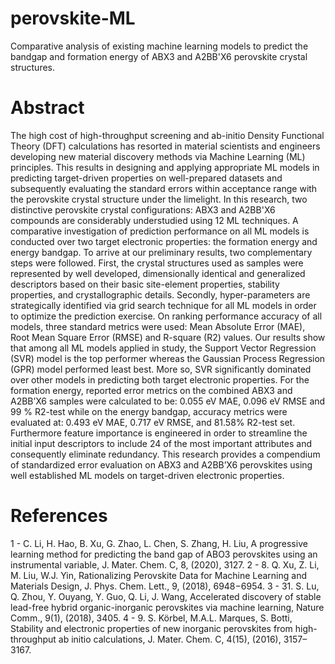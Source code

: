 # perovskite-ML
Comparative analysis of existing machine learning models to predict the bandgap and formation energy of ABX3 and A2BB'X6 perovskite crystal structures.

# Abstract
The high cost of high-throughput screening and ab-initio Density Functional Theory (DFT) calculations has resorted in material scientists and engineers developing new material discovery methods via Machine Learning (ML) principles. This results in designing and applying appropriate ML models in predicting target-driven properties on well-prepared datasets and subsequently evaluating the standard errors within acceptance range with the perovskite crystal structure under the limelight. In this research, two distinctive perovskite crystal configurations: ABX3 and A2BB'X6 compounds are considerably understudied using 12 ML techniques. A comparative investigation of prediction performance on all ML models is conducted over two target electronic properties: the formation energy and energy bandgap. To arrive at our preliminary results, two complementary steps were followed. First, the crystal structures used as samples were represented by well developed, dimensionally identical and generalized descriptors based on their basic site-element properties, stability properties, and crystallographic details. Secondly, hyper-parameters are strategically identified via grid search technique for all ML models in order to optimize the prediction exercise. On ranking performance accuracy of all models, three standard metrics were used: Mean Absolute Error (MAE), Root Mean Square Error (RMSE) and R-square (R2) values. Our results show that among all ML models applied in study, the Support Vector Regression (SVR) model is the top performer whereas the Gaussian Process Regression (GPR) model performed least best. More so, SVR significantly dominated over other models in predicting both target electronic properties. For the formation energy, reported error metrics on the combined ABX3 and A2BB’X6 samples were calculated to be: 0.055 eV MAE, 0.096 eV RMSE and 99 % R2-test while on the energy bandgap, accuracy metrics were evaluated at: 0.493 eV MAE, 0.717 eV RMSE, and 81.58% R2-test set. Furthermore feature importance is engineered in order to streamline the initial input descriptors to include 24 of the most important attributes and consequently eliminate redundancy. This research provides a compendium of standardized error evaluation on ABX3 and A2BB’X6 perovskites using well established ML models on target-driven electronic properties.

# References
1 - C. Li, H. Hao, B. Xu, G. Zhao, L. Chen, S. Zhang, H. Liu, A progressive learning method for predicting the band gap of ABO3 perovskites using an instrumental variable, J. Mater. Chem. C, 8, (2020), 3127.
2 - 8.	Q. Xu, Z. Li, M. Liu, W.J. Yin, Rationalizing Perovskite Data for Machine Learning and Materials Design, J. Phys. Chem. Lett., 9, (2018), 6948−6954.
3 - 31.	S. Lu, Q. Zhou, Y. Ouyang, Y. Guo, Q. Li, J. Wang, Accelerated discovery of stable lead-free hybrid organic-inorganic perovskites via machine learning, Nature Comm., 9(1), (2018), 3405.
4 - 9.	S. Körbel, M.A.L. Marques, S. Botti, Stability and electronic properties of new inorganic perovskites from high-throughput ab initio calculations, J. Mater. Chem. C, 4(15), (2016), 3157–3167.
